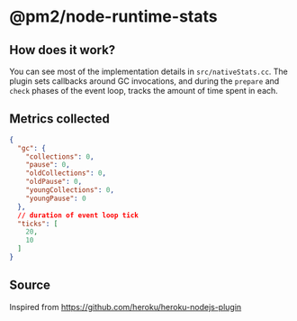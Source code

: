 # @pm2/node-runtime-stats

## How does it work?

You can see most of the implementation details in `src/nativeStats.cc`. The plugin sets callbacks
around GC invocations, and during the `prepare` and `check` phases of the event loop, tracks the
amount of time spent in each.

## Metrics collected

```json
{
  "gc": {
    "collections": 0,
    "pause": 0,
    "oldCollections": 0,
    "oldPause": 0,
    "youngCollections": 0,
    "youngPause": 0
  },
  // duration of event loop tick
  "ticks": [
    20,
    10
  ]
}
```

## Source

Inspired from https://github.com/heroku/heroku-nodejs-plugin
